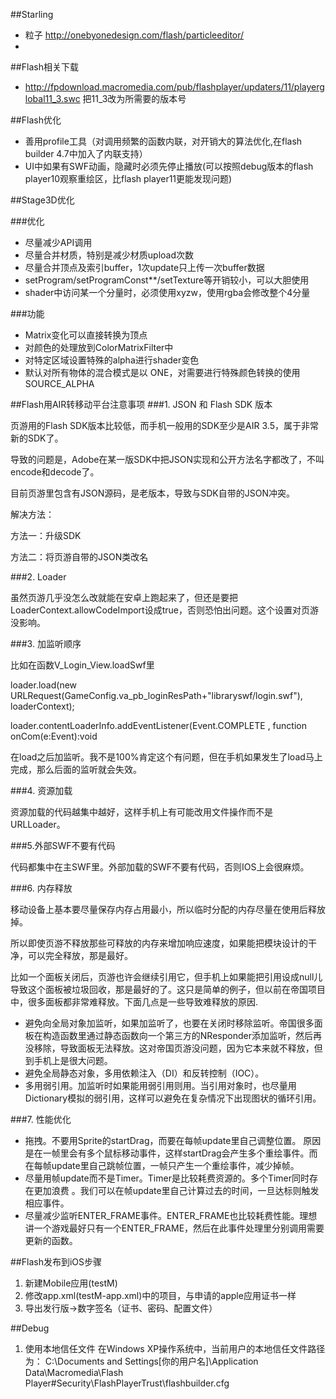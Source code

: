 ##Starling
- 粒子 http://onebyonedesign.com/flash/particleeditor/
- 
##Flash相关下载
- http://fpdownload.macromedia.com/pub/flashplayer/updaters/11/playerglobal11_3.swc 把11_3改为所需要的版本号

##Flash优化
- 善用profile工具（对调用频繁的函数内联，对开销大的算法优化,在flash builder 4.7中加入了内联支持）
- UI中如果有SWF动画，隐藏时必须先停止播放(可以按照debug版本的flash player10观察重绘区，比flash player11更能发现问题)

##Stage3D优化

###优化
- 尽量减少API调用
- 尽量合并材质，特别是减少材质upload次数
- 尽量合并顶点及索引buffer，1次update只上传一次buffer数据
- setProgram/setProgramConst**/setTexture等开销较小，可以大胆使用
- shader中访问某一个分量时，必须使用xyzw，使用rgba会修改整个4分量

###功能
- Matrix变化可以直接转换为顶点
- 对颜色的处理放到ColorMatrixFilter中
- 对特定区域设置特殊的alpha进行shader变色
- 默认对所有物体的混合模式是以 ONE，对需要进行特殊颜色转换的使用SOURCE_ALPHA

##Flash用AIR转移动平台注意事项
###1. JSON 和 Flash SDK 版本

页游用的Flash SDK版本比较低，而手机一般用的SDK至少是AIR 3.5，属于非常新的SDK了。

导致的问题是，Adobe在某一版SDK中把JSON实现和公开方法名字都改了，不叫encode和decode了。

目前页游里包含有JSON源码，是老版本，导致与SDK自带的JSON冲突。

解决方法：

方法一：升级SDK

方法二：将页游自带的JSON类改名

###2. Loader

虽然页游几乎没怎么改就能在安卓上跑起来了，但还是要把LoaderContext.allowCodeImport设成true，否则恐怕出问题。这个设置对页游没影响。

###3. 加监听顺序

比如在函数V_Login_View.loadSwf里

loader.load(new URLRequest(GameConfig.va_pb_loginResPath+"libraryswf/login.swf"), loaderContext);

loader.contentLoaderInfo.addEventListener(Event.COMPLETE , function onCom(e:Event):void

在load之后加监听。我不是100%肯定这个有问题，但在手机如果发生了load马上完成，那么后面的监听就会失效。

###4. 资源加载

资源加载的代码越集中越好，这样手机上有可能改用文件操作而不是URLLoader。

###5.外部SWF不要有代码

代码都集中在主SWF里。外部加载的SWF不要有代码，否则IOS上会很麻烦。

###6. 内存释放

移动设备上基本要尽量保存内存占用最小，所以临时分配的内存尽量在使用后释放掉。

所以即使页游不释放那些可释放的内存来增加响应速度，如果能把模块设计的干净，可以完全释放，那是最好。

比如一个面板关闭后，页游也许会继续引用它，但手机上如果能把引用设成null儿导致这个面板被垃圾回收，那是最好的了。这只是简单的例子，但以前在帝国项目中，很多面板都非常难释放。下面几点是一些导致难释放的原因.

* 避免向全局对象加监听，如果加监听了，也要在关闭时移除监听。帝国很多面板在构造函数里通过静态函数向一个第三方的NResponder添加监听，然后再没移除，导致面板无法释放。这对帝国页游没问题，因为它本来就不释放，但到手机上是很大问题。
* 避免全局静态对象，多用依赖注入（DI）和反转控制（IOC）。
* 多用弱引用。加监听时如果能用弱引用则用。当引用对象时，也尽量用Dictionary模拟的弱引用，这样可以避免在复杂情况下出现图状的循环引用。

###7. 性能优化

* 拖拽。不要用Sprite的startDrag，而要在每帧update里自己调整位置。	原因是在一帧里会有多个鼠标移动事件，这样startDrag会产生多个重绘事件。而在每帧update里自己跳帧位置，一帧只产生一个重绘事件，减少掉帧。
* 尽量用帧update而不是Timer。Timer是比较耗费资源的。多个Timer同时存在更加浪费  。我们可以在帧update里自己计算过去的时间，一旦达标则触发相应事件。
* 尽量减少监听ENTER_FRAME事件。ENTER_FRAME也比较耗费性能。理想讲一个游戏最好只有一个ENTER_FRAME，然后在此事件处理里分别调用需要更新的函数。

##Flash发布到iOS步骤
1. 新建Mobile应用(testM)
2. 修改app.xml(testM-app.xml)中的<id>项目，与申请的apple应用证书一样
3. 导出发行版->数字签名（证书、密码、配置文件）

##Debug
1. 使用本地信任文件
在Windows XP操作系统中，当前用户的本地信任文件路径为：
C:\Documents and Settings\[你的用户名]\Application Data\Macromedia\Flash Player\#Security\FlashPlayerTrust\flashbuilder.cfg
